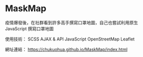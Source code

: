 # MaskMap
疫情爆發後，在社群看到許多高手撰寫口罩地圖，自己也嘗試利用原生 JavaScript 撰寫口罩地圖

使用技術：
SCSS
AJAX & API
JavaScript
OpenStreetMap
Leaflet

網址連結：
https://chukuohua.github.io/MaskMap/index.html
